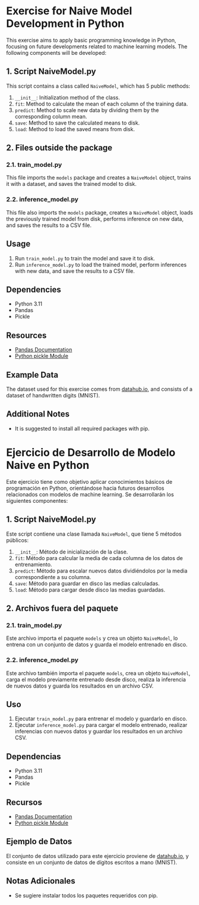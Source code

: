 # Exercise for Naive Model Development in Python

This exercise aims to apply basic programming knowledge in Python, focusing on future developments related to machine learning models. The following components will be developed:

## 1. Script NaiveModel.py

This script contains a class called `NaiveModel`, which has 5 public methods:

1. `__init__`: Initialization method of the class.
2. `fit`: Method to calculate the mean of each column of the training data.
3. `predict`: Method to scale new data by dividing them by the corresponding column mean.
4. `save`: Method to save the calculated means to disk.
5. `load`: Method to load the saved means from disk.

## 2. Files outside the package

### 2.1. train_model.py

This file imports the `models` package and creates a `NaiveModel` object, trains it with a dataset, and saves the trained model to disk.

### 2.2. inference_model.py

This file also imports the `models` package, creates a `NaiveModel` object, loads the previously trained model from disk, performs inference on new data, and saves the results to a CSV file.

## Usage

1. Run `train_model.py` to train the model and save it to disk.
2. Run `inference_model.py` to load the trained model, perform inferences with new data, and save the results to a CSV file.

## Dependencies

* Python 3.11
* Pandas
* Pickle

## Resources

* [Pandas Documentation](https://pandas.pydata.org/docs/)
* [Python pickle Module](https://docs.python.org/3/library/pickle.html)

## Example Data

The dataset used for this exercise comes from [datahub.io](https://datahub.io/machine-learning/mnist_784#resource-mnist_784), and consists of a dataset of handwritten digits (MNIST).

## Additional Notes

* It is suggested to install all required packages with pip.



# Ejercicio de Desarrollo de Modelo Naive en Python

Este ejercicio tiene como objetivo aplicar conocimientos básicos de programación en Python, orientándose hacia futuros desarrollos relacionados con modelos de machine learning. Se desarrollarán los siguientes componentes:

## 1. Script NaiveModel.py

Este script contiene una clase llamada `NaiveModel`, que tiene 5 métodos públicos:

1. `__init__`: Método de inicialización de la clase.
2. `fit`: Método para calcular la media de cada columna de los datos de entrenamiento.
3. `predict`: Método para escalar nuevos datos dividiéndolos por la media correspondiente a su columna.
4. `save`: Método para guardar en disco las medias calculadas.
5. `load`: Método para cargar desde disco las medias guardadas.

## 2. Archivos fuera del paquete

### 2.1. train_model.py

Este archivo importa el paquete `models` y crea un objeto `NaiveModel`, lo entrena con un conjunto de datos y guarda el modelo entrenado en disco.

### 2.2. inference_model.py

Este archivo también importa el paquete `models`, crea un objeto `NaiveModel`, carga el modelo previamente entrenado desde disco, realiza la inferencia de nuevos datos y guarda los resultados en un archivo CSV.

## Uso

1. Ejecutar `train_model.py` para entrenar el modelo y guardarlo en disco.
2. Ejecutar `inference_model.py` para cargar el modelo entrenado, realizar inferencias con nuevos datos y guardar los resultados en un archivo CSV.

## Dependencias

- Python 3.11
- Pandas
- Pickle

## Recursos

- [Pandas Documentation](https://pandas.pydata.org/docs/)
- [Python pickle Module](https://docs.python.org/3/library/pickle.html)

## Ejemplo de Datos

El conjunto de datos utilizado para este ejercicio proviene de [datahub.io](https://datahub.io/machine-learning/mnist_784#resource-mnist_784), y consiste en un conjunto de datos de dígitos escritos a mano (MNIST).

## Notas Adicionales

- Se sugiere instalar todos los paquetes requeridos con pip.
